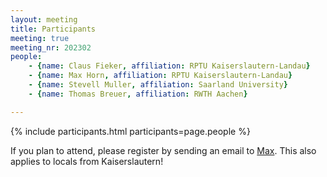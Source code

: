 ```yaml
---
layout: meeting
title: Participants
meeting: true
meeting_nr: 202302
people:
    - {name: Claus Fieker, affiliation: RPTU Kaiserslautern-Landau}
    - {name: Max Horn, affiliation: RPTU Kaiserslautern-Landau}
    - {name: Stevell Muller, affiliation: Saarland University}
    - {name: Thomas Breuer, affiliation: RWTH Aachen}

---
```


{% include participants.html participants=page.people %}

If you plan to attend, please register by sending an email
to [Max](mailto:mhorn@rptu.de).
This also applies to locals from Kaiserslautern!
